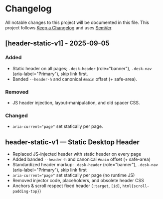 # Changelog
All notable changes to this project will be documented in this file.
This project follows [Keep a Changelog](https://keepachangelog.com/en/1.1.0/) and uses [SemVer](https://semver.org/).

## [header-static-v1] - 2025-09-05
### Added
- Static header on all pages; `.desk-header` (role="banner"), `.desk-nav` (aria-label="Primary"), skip link first.
- Banded `--header-h` and canonical `#main` offset (+ safe-area).
### Removed
- JS header injection, layout-manipulation, and old spacer CSS.
### Changed
- `aria-current="page"` set statically per page.

## header-static-v1 — Static Desktop Header
- Replaced JS-injected header with static header on every page
- Added banded `--header-h` and canonical `#main` offset (+ safe-area)
- Standardized header markup: `.desk-header` (role="banner"), `.desk-nav` (aria-label="Primary"), skip link first
- `aria-current="page"` set statically per page (no runtime JS)
- Removed injector code, placeholders, and obsolete header CSS
- Anchors & scroll respect fixed header (`:target`, `[id]`, `html{scroll-padding-top}`)
